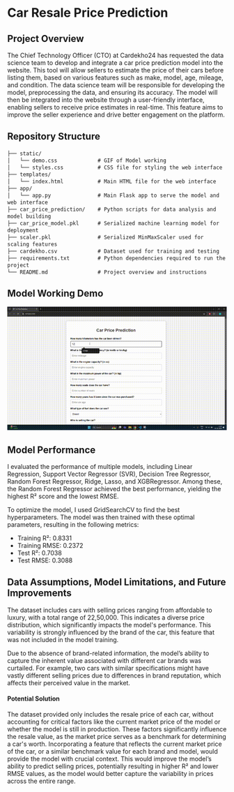 # Car Resale Price Prediction     

## Project Overview
The Chief Technology Officer (CTO) at Cardekho24 has requested the data science team to develop and integrate a car price prediction model into the website. This tool will allow sellers to estimate the price of their cars before listing them, based on various features such as make, model, age, mileage, and condition. The data science team will be responsible for developing the model, preprocessing the data, and ensuring its accuracy. The model will then be integrated into the website through a user-friendly interface, enabling sellers to receive price estimates in real-time. This feature aims to improve the seller experience and drive better engagement on the platform.

## Repository Structure
```
├── static/
│   └── demo.css             # GIF of Model working                                   
│   └── styles.css           # CSS file for styling the web interface
├── templates/               
│   └── index.html           # Main HTML file for the web interface
├── app/                     
│   └── app.py               # Main Flask app to serve the model and web interface
├── car_price_prediction/    # Python scripts for data analysis and model building
├── car_price_model.pkl      # Serialized machine learning model for deployment
├── scaler.pkl               # Serialized MinMaxScaler used for scaling features
├── cardekho.csv             # Dataset used for training and testing
├── requirements.txt         # Python dependencies required to run the project
└── README.md                # Project overview and instructions
```
## Model Working Demo
![Demo of the App](static/demo.gif)

## Model Performance
I evaluated the performance of multiple models, including Linear Regression, Support Vector Regressor (SVR), Decision Tree Regressor, Random Forest Regressor, Ridge, Lasso, and XGBRegressor. Among these, the Random Forest Regressor achieved the best performance, yielding the highest R² score and the lowest RMSE.

To optimize the model, I used GridSearchCV to find the best hyperparameters. The model was then trained with these optimal parameters, resulting in the following metrics:

- Training R²: 0.8331
- Training RMSE: 0.2372
- Test R²: 0.7038
- Test RMSE: 0.3088

## Data Assumptions, Model Limitations, and Future Improvements
The dataset includes cars with selling prices ranging from affordable to luxury, with a total range of 22,50,000. This indicates a diverse price distribution, which significantly impacts the model's performance. This variability is strongly influenced by the brand of the car, this feature that was not included in the model training.

Due to the absence of brand-related information, the model’s ability to capture the inherent value associated with different car brands was curtailed. For example, two cars with similar specifications might have vastly different selling prices due to differences in brand reputation, which affects their perceived value in the market.

#### Potential Solution
The dataset provided only includes the resale price of each car, without accounting for critical factors like the current market price of the model or whether the model is still in production. These factors significantly influence the resale value, as the market price serves as a benchmark for determining a car's worth. Incorporating a feature that reflects the current market price of the car, or a similar benchmark value for each brand and model, would provide the model with crucial context. This would improve the model’s ability to predict selling prices, potentially resulting in higher R² and lower RMSE values, as the model would better capture the variability in prices across the entire range.
